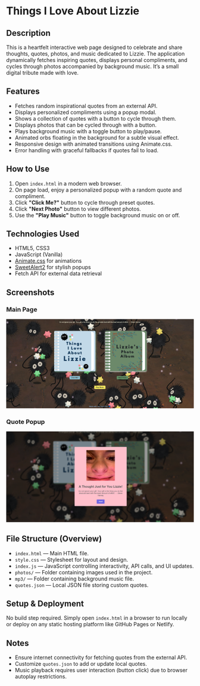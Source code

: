 # Things I Love About Lizzie

## Description

This is a heartfelt interactive web page designed to celebrate and share thoughts, quotes, photos, and music dedicated to Lizzie. The application dynamically fetches inspiring quotes, displays personal compliments, and cycles through photos accompanied by background music. It’s a small digital tribute made with love.

## Features

- Fetches random inspirational quotes from an external API.
- Displays personalized compliments using a popup modal.
- Shows a collection of quotes with a button to cycle through them.
- Displays photos that can be cycled through with a button.
- Plays background music with a toggle button to play/pause.
- Animated orbs floating in the background for a subtle visual effect.
- Responsive design with animated transitions using Animate.css.
- Error handling with graceful fallbacks if quotes fail to load.

## How to Use

1. Open `index.html` in a modern web browser.
2. On page load, enjoy a personalized popup with a random quote and compliment.
3. Click **"Click Me?"** button to cycle through preset quotes.
4. Click **"Next Photo"** button to view different photos.
5. Use the **"Play Music"** button to toggle background music on or off.

## Technologies Used

- HTML5, CSS3
- JavaScript (Vanilla)
- [Animate.css](https://animate.style/) for animations
- [SweetAlert2](https://sweetalert2.github.io/) for stylish popups
- Fetch API for external data retrieval

## Screenshots

### Main Page
![Main Page Screenshot](images/mainpage.PNG)

### Quote Popup
![Quote Box Screenshot](images/quote.PNG)

## File Structure (Overview)

- `index.html` — Main HTML file.
- `style.css` — Stylesheet for layout and design.
- `index.js` — JavaScript controlling interactivity, API calls, and UI updates.
- `photos/` — Folder containing images used in the project.
- `mp3/` — Folder containing background music file.
- `quotes.json` — Local JSON file storing custom quotes.

## Setup & Deployment

No build step required. Simply open `index.html` in a browser to run locally or deploy on any static hosting platform like GitHub Pages or Netlify.

## Notes

- Ensure internet connectivity for fetching quotes from the external API.
- Customize `quotes.json` to add or update local quotes.
- Music playback requires user interaction (button click) due to browser autoplay restrictions.
